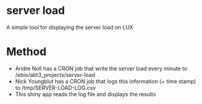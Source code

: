 # server load

A simple tool for displaying the server load on LUX

# Method

* Andre Noll has a CRON job that write the server load every minute to /ebio/abt3_projects/server-load
* Nick Youngblut has a CRON job that logs this information (+ time stamp) to /tmp/SERVER-LOAD-LOG.csv
* This shiny app reads the log file and displays the results